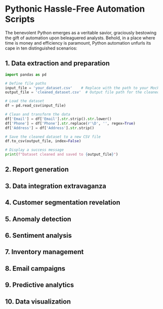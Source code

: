 # Pythonic Hassle-Free Automation Scripts

The benevolent Python emerges as a veritable savior, graciously bestowing the gift of automation upon beleaguered analysts. Behold, in a place where time is money and efficiency is paramount, Python automation unfurls its cape in ten distinguished scenarios:

## 1. Data extraction and preparation

```python
import pandas as pd

# Define file paths
input_file = 'your_dataset.csv'    # Replace with the path to your Mockaroo dataset
output_file = 'cleaned_dataset.csv'  # Output file path for the cleaned dataset

# Load the dataset
df = pd.read_csv(input_file)

# Clean and transform the data
df['Email'] = df['Email'].str.strip().str.lower()
df['Phone'] = df['Phone'].str.replace(r'\D', '', regex=True)
df['Address'] = df['Address'].str.strip()

# Save the cleaned dataset to a new CSV file
df.to_csv(output_file, index=False)

# Display a success message
print(f"Dataset cleaned and saved to {output_file}")
```

## 2. Report generation

## 3. Data integration extravaganza

## 4. Customer segmentation revelation

## 5. Anomaly detection

## 6. Sentiment analysis

## 7. Inventory management

## 8. Email campaigns

## 9. Predictive analytics

## 10. Data visualization
